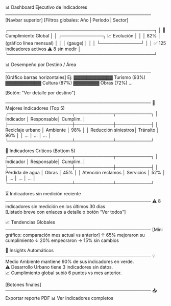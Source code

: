 📊 Dashboard Ejecutivo de Indicadores
──────────────────────────────────────────────
[Navbar superior]  [Filtros globales: Año | Período | Sector]

┌──────────────────────────────────────────────┐
│ 🔵 Cumplimiento Global                       │
│  ┌─────────────┐   📈 Evolución               │
│  │   82%       │   (gráfico línea mensual)   │
│  │ (gauge)     │                            │
│  └─────────────┘                            │
│  ✅ 125 indicadores activos   ⚠️ 8 sin medir │
└──────────────────────────────────────────────┘


📊 Desempeño por Destino / Área
──────────────────────────────────────────────
[Gráfico barras horizontales]
Ej:
  ▓▓▓▓▓▓▓▓▓▓▓▓  Turismo (93%)
  ▓▓▓▓▓▓▓▓▓▓▓   Cultura (87%)
  ▓▓▓▓▓▓▓▓      Obras (72%)
  ...

[Botón: "Ver detalle por destino"]

──────────────────────────────────────────────
🏅 Mejores Indicadores (Top 5)
┌────────────────────┬────────────┬───────────┐
│ Indicador          │ Responsable│ Cumplim.  │
├────────────────────┼────────────┼───────────┤
│ Reciclaje urbano   │ Ambiente   │ 98%       │
│ Reducción siniestros│ Tránsito  │ 96%       │
│ ...                │ ...        │ ...       │
└────────────────────┴────────────┴───────────┘


🔴 Indicadores Críticos (Bottom 5)
┌────────────────────┬────────────┬───────────┐
│ Indicador          │ Responsable│ Cumplim.  │
├────────────────────┼────────────┼───────────┤
│ Pérdida de agua    │ Obras      │ 45%       │
│ Atención reclamos  │ Servicios  │ 52%       │
│ ...                │ ...        │ ...       │
└────────────────────┴────────────┴───────────┘


⏳ Indicadores sin medición reciente
──────────────────────────────────────────────
⚠️ 8 indicadores sin medición en los últimos 30 días  
[Listado breve con enlaces a detalle o botón “Ver todos”]


📈 Tendencias Globales
──────────────────────────────────────────────
[Mini gráfico: comparación mes actual vs anterior]
↑  65% mejoraron su cumplimiento
↓  20% empeoraron
→  15% sin cambios


💬 Insights Automáticos
──────────────────────────────────────────────
💡 Medio Ambiente mantiene 90% de sus indicadores en verde.  
⚠️ Desarrollo Urbano tiene 3 indicadores sin datos.  
📈 Cumplimiento global subió 6 puntos vs mes anterior.


[Botones finales]
──────────────────────────────────────────────
📤 Exportar reporte PDF   📊 Ver indicadores completos
